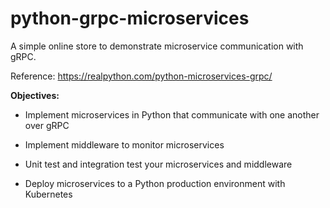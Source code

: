 # python-grpc-microservices
A simple online store to demonstrate microservice communication with gRPC. 

Reference: https://realpython.com/python-microservices-grpc/

**Objectives:**
- Implement microservices in Python that communicate with one another over gRPC

- Implement middleware to monitor microservices

- Unit test and integration test your microservices and middleware

- Deploy microservices to a Python production environment with Kubernetes


